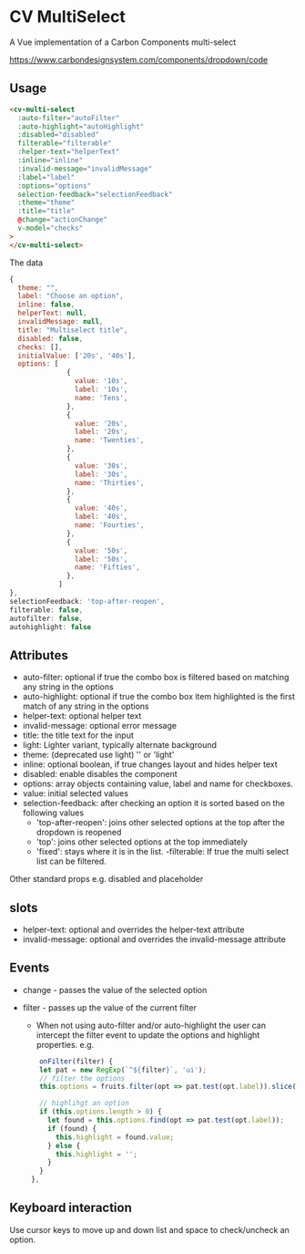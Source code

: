 # CV MultiSelect

A Vue implementation of a Carbon Components multi-select

https://www.carbondesignsystem.com/components/dropdown/code

## Usage

```html
<cv-multi-select
  :auto-filter="autoFilter"
  :auto-highlight="autoHighlight"
  :disabled="disabled"
  filterable="filterable"
  :helper-text="helperText"
  :inline="inline"
  :invalid-message="invalidMessage"
  :label="label"
  :options="options"
  selection-feedback="selectionFeedback"
  :theme="theme"
  :title="title"
  @change="actionChange"
  v-model="checks"
>
</cv-multi-select>
```

The data

```js
{
  theme: "",
  label: "Choose an option",
  inline: false,
  helperText: null,
  invalidMessage: null,
  title: "Multiselect title",
  disabled: false,
  checks: [],
  initialValue: ['20s', '40s'],
  options: [
              {
                value: '10s',
                label: '10s',
                name: 'Tens',
              },
              {
                value: '20s',
                label: '20s',
                name: 'Twenties',
              },
              {
                value: '30s',
                label: '30s',
                name: 'Thirties',
              },
              {
                value: '40s',
                label: '40s',
                name: 'Fourties',
              },
              {
                value: '50s',
                label: '50s',
                name: 'Fifties',
              },
            ]
},
selectionFeedback: 'top-after-reopen',
filterable: false,
autofilter: false,
autohighlight: false
```

## Attributes

- auto-filter: optional if true the combo box is filtered based on matching any string in the options
- auto-highlight: optional if true the combo box item highlighted is the first match of any string in the options
- helper-text: optional helper text
- invalid-message: optional error message
- title: the title text for the input
- light: Lighter variant, typically alternate background
- theme: (deprecated use light) '' or 'light'
- inline: optional boolean, if true changes layout and hides helper text
- disabled: enable disables the component
- options: array objects containing value, label and name for checkboxes.
- value: initial selected values
- selection-feedback: after checking an option it is sorted based on the following values
  - 'top-after-reopen': joins other selected options at the top after the dropdown is reopened
  - 'top': joins other selected options at the top immediately
  - 'fixed': stays where it is in the list.
    -filterable: If true the multi select list can be filtered.

Other standard props e.g. disabled and placeholder

## slots

- helper-text: optional and overrides the helper-text attribute
- invalid-message: optional and overrides the invalid-message attribute

## Events

- change - passes the value of the selected option
- filter - passes up the value of the current filter

  - When not using auto-filter and/or auto-highlight the user can intercept the filter event to update the options and highlight properties.
    e.g.

  ```js
      onFilter(filter) {
      let pat = new RegExp(`^${filter}`, 'ui');
      // filter the options
      this.options = fruits.filter(opt => pat.test(opt.label)).slice(0);

      // highlihgt an option
      if (this.options.length > 0) {
        let found = this.options.find(opt => pat.test(opt.label));
        if (found) {
          this.highlight = found.value;
        } else {
          this.highlight = '';
        }
      }
    },
  ```

## Keyboard interaction

Use cursor keys to move up and down list and space to check/uncheck an option.
